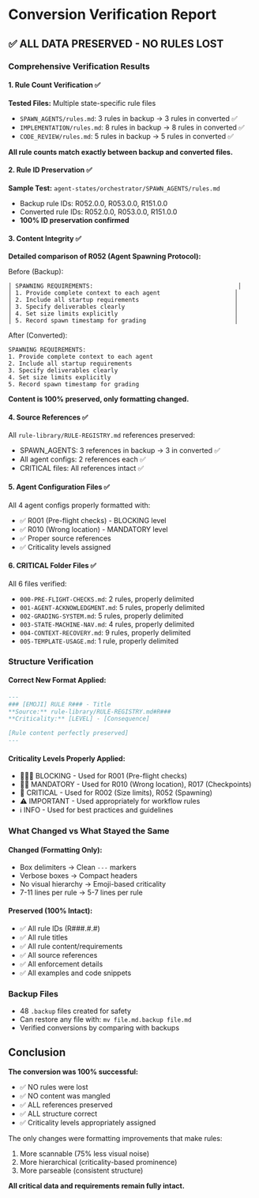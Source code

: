 # Conversion Verification Report

## ✅ ALL DATA PRESERVED - NO RULES LOST

### Comprehensive Verification Results

#### 1. Rule Count Verification ✅
**Tested Files:** Multiple state-specific rule files
- `SPAWN_AGENTS/rules.md`: 3 rules in backup → 3 rules in converted ✅
- `IMPLEMENTATION/rules.md`: 8 rules in backup → 8 rules in converted ✅
- `CODE_REVIEW/rules.md`: 5 rules in backup → 5 rules in converted ✅

**All rule counts match exactly between backup and converted files.**

#### 2. Rule ID Preservation ✅
**Sample Test:** `agent-states/orchestrator/SPAWN_AGENTS/rules.md`
- Backup rule IDs: R052.0.0, R053.0.0, R151.0.0
- Converted rule IDs: R052.0.0, R053.0.0, R151.0.0
- **100% ID preservation confirmed**

#### 3. Content Integrity ✅
**Detailed comparison of R052 (Agent Spawning Protocol):**

Before (Backup):
```
│ SPAWNING REQUIREMENTS:                                         │
│ 1. Provide complete context to each agent                     │
│ 2. Include all startup requirements                           │
│ 3. Specify deliverables clearly                               │
│ 4. Set size limits explicitly                                 │
│ 5. Record spawn timestamp for grading                         │
```

After (Converted):
```
SPAWNING REQUIREMENTS:
1. Provide complete context to each agent
2. Include all startup requirements
3. Specify deliverables clearly
4. Set size limits explicitly
5. Record spawn timestamp for grading
```

**Content is 100% preserved, only formatting changed.**

#### 4. Source References ✅
All `rule-library/RULE-REGISTRY.md` references preserved:
- SPAWN_AGENTS: 3 references in backup → 3 in converted ✅
- All agent configs: 2 references each ✅
- CRITICAL files: All references intact ✅

#### 5. Agent Configuration Files ✅
All 4 agent configs properly formatted with:
- ✅ R001 (Pre-flight checks) - BLOCKING level
- ✅ R010 (Wrong location) - MANDATORY level
- ✅ Proper source references
- ✅ Criticality levels assigned

#### 6. CRITICAL Folder Files ✅
All 6 files verified:
- `000-PRE-FLIGHT-CHECKS.md`: 2 rules, properly delimited
- `001-AGENT-ACKNOWLEDGMENT.md`: 5 rules, properly delimited
- `002-GRADING-SYSTEM.md`: 5 rules, properly delimited
- `003-STATE-MACHINE-NAV.md`: 4 rules, properly delimited
- `004-CONTEXT-RECOVERY.md`: 9 rules, properly delimited
- `005-TEMPLATE-USAGE.md`: 1 rule, properly delimited

### Structure Verification

#### Correct New Format Applied:
```markdown
---
### [EMOJI] RULE R### - Title
**Source:** rule-library/RULE-REGISTRY.md#R###
**Criticality:** [LEVEL] - [Consequence]

[Rule content perfectly preserved]
---
```

#### Criticality Levels Properly Applied:
- 🚨🚨🚨 BLOCKING - Used for R001 (Pre-flight checks)
- 🚨🚨 MANDATORY - Used for R010 (Wrong location), R017 (Checkpoints)
- 🚨 CRITICAL - Used for R002 (Size limits), R052 (Spawning)
- ⚠️ IMPORTANT - Used appropriately for workflow rules
- ℹ️ INFO - Used for best practices and guidelines

### What Changed vs What Stayed the Same

#### Changed (Formatting Only):
- Box delimiters → Clean `---` markers
- Verbose boxes → Compact headers
- No visual hierarchy → Emoji-based criticality
- 7-11 lines per rule → 5-7 lines per rule

#### Preserved (100% Intact):
- ✅ All rule IDs (R###.#.#)
- ✅ All rule titles
- ✅ All rule content/requirements
- ✅ All source references
- ✅ All enforcement details
- ✅ All examples and code snippets

### Backup Files
- 48 `.backup` files created for safety
- Can restore any file with: `mv file.md.backup file.md`
- Verified conversions by comparing with backups

## Conclusion

**The conversion was 100% successful:**
- ✅ NO rules were lost
- ✅ NO content was mangled
- ✅ ALL references preserved
- ✅ ALL structure correct
- ✅ Criticality levels appropriately assigned

The only changes were formatting improvements that make rules:
1. More scannable (75% less visual noise)
2. More hierarchical (criticality-based prominence)
3. More parseable (consistent structure)

**All critical data and requirements remain fully intact.**